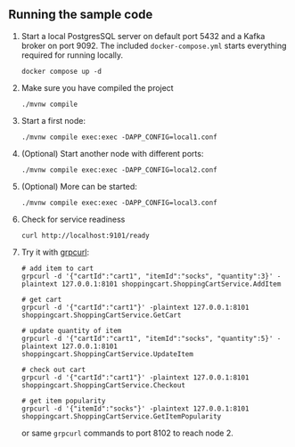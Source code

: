 ## Running the sample code

1. Start a local PostgresSQL server on default port 5432 and a Kafka broker on port 9092. 
The included `docker-compose.yml` starts everything required for running locally.

    ```shell
    docker compose up -d
    ```

2. Make sure you have compiled the project

    ```shell
    ./mvnw compile 
    ```

3. Start a first node:

    ```shell
    ./mvnw compile exec:exec -DAPP_CONFIG=local1.conf
    ```

4. (Optional) Start another node with different ports:

    ```shell
    ./mvnw compile exec:exec -DAPP_CONFIG=local2.conf
    ```

5. (Optional) More can be started:

    ```shell
    ./mvnw compile exec:exec -DAPP_CONFIG=local3.conf
    ```

6. Check for service readiness

    ```shell
    curl http://localhost:9101/ready
    ```

7. Try it with [grpcurl](https://github.com/fullstorydev/grpcurl):

    ```shell
    # add item to cart
    grpcurl -d '{"cartId":"cart1", "itemId":"socks", "quantity":3}' -plaintext 127.0.0.1:8101 shoppingcart.ShoppingCartService.AddItem
    
    # get cart
    grpcurl -d '{"cartId":"cart1"}' -plaintext 127.0.0.1:8101 shoppingcart.ShoppingCartService.GetCart
    
    # update quantity of item
    grpcurl -d '{"cartId":"cart1", "itemId":"socks", "quantity":5}' -plaintext 127.0.0.1:8101 shoppingcart.ShoppingCartService.UpdateItem
    
    # check out cart
    grpcurl -d '{"cartId":"cart1"}' -plaintext 127.0.0.1:8101 shoppingcart.ShoppingCartService.Checkout
    
    # get item popularity
    grpcurl -d '{"itemId":"socks"}' -plaintext 127.0.0.1:8101 shoppingcart.ShoppingCartService.GetItemPopularity
    ```

    or same `grpcurl` commands to port 8102 to reach node 2.
